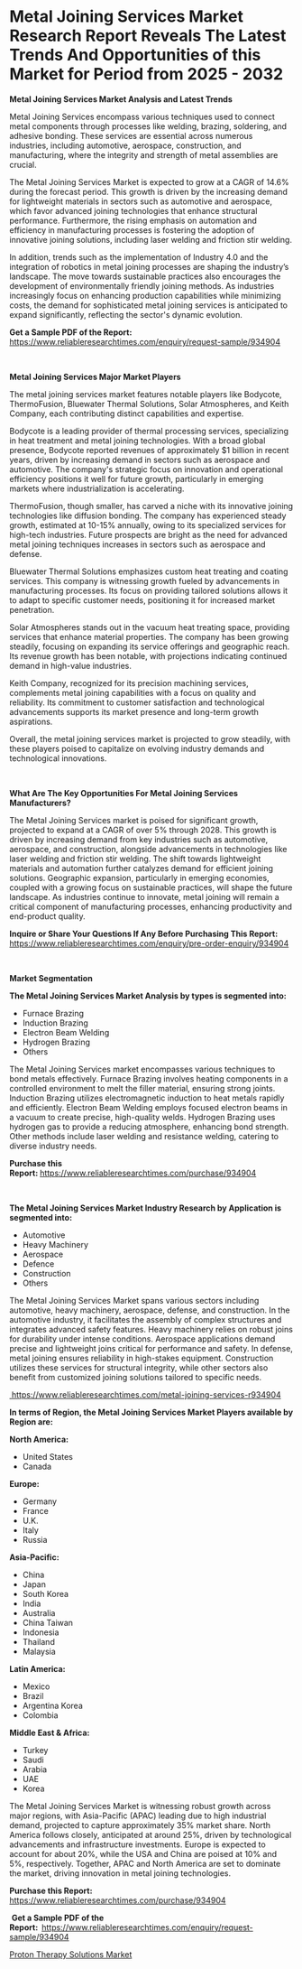 <p><h1>Metal Joining Services Market Research Report Reveals The Latest Trends And Opportunities of this Market for Period from 2025 - 2032</h1></p><p><strong>Metal Joining Services Market Analysis and Latest Trends</strong></p>
<p><p>Metal Joining Services encompass various techniques used to connect metal components through processes like welding, brazing, soldering, and adhesive bonding. These services are essential across numerous industries, including automotive, aerospace, construction, and manufacturing, where the integrity and strength of metal assemblies are crucial.</p><p>The Metal Joining Services Market is expected to grow at a CAGR of 14.6% during the forecast period. This growth is driven by the increasing demand for lightweight materials in sectors such as automotive and aerospace, which favor advanced joining technologies that enhance structural performance. Furthermore, the rising emphasis on automation and efficiency in manufacturing processes is fostering the adoption of innovative joining solutions, including laser welding and friction stir welding.</p><p>In addition, trends such as the implementation of Industry 4.0 and the integration of robotics in metal joining processes are shaping the industry’s landscape. The move towards sustainable practices also encourages the development of environmentally friendly joining methods. As industries increasingly focus on enhancing production capabilities while minimizing costs, the demand for sophisticated metal joining services is anticipated to expand significantly, reflecting the sector's dynamic evolution.</p></p>
<p><strong>Get a Sample PDF of the Report:&nbsp;</strong> <a href="https://www.reliableresearchtimes.com/enquiry/request-sample/934904?utm_campaign=2181&utm_medium=2&utm_source=Github&utm_content=ia&utm_term=07032025&utm_id=metal-joining-services">https://www.reliableresearchtimes.com/enquiry/request-sample/934904</a></p>
<p>&nbsp;</p>
<p><strong>Metal Joining Services Major Market Players</strong></p>
<p><p>The metal joining services market features notable players like Bodycote, ThermoFusion, Bluewater Thermal Solutions, Solar Atmospheres, and Keith Company, each contributing distinct capabilities and expertise.</p><p>Bodycote is a leading provider of thermal processing services, specializing in heat treatment and metal joining technologies. With a broad global presence, Bodycote reported revenues of approximately $1 billion in recent years, driven by increasing demand in sectors such as aerospace and automotive. The company's strategic focus on innovation and operational efficiency positions it well for future growth, particularly in emerging markets where industrialization is accelerating.</p><p>ThermoFusion, though smaller, has carved a niche with its innovative joining technologies like diffusion bonding. The company has experienced steady growth, estimated at 10-15% annually, owing to its specialized services for high-tech industries. Future prospects are bright as the need for advanced metal joining techniques increases in sectors such as aerospace and defense.</p><p>Bluewater Thermal Solutions emphasizes custom heat treating and coating services. This company is witnessing growth fueled by advancements in manufacturing processes. Its focus on providing tailored solutions allows it to adapt to specific customer needs, positioning it for increased market penetration.</p><p>Solar Atmospheres stands out in the vacuum heat treating space, providing services that enhance material properties. The company has been growing steadily, focusing on expanding its service offerings and geographic reach. Its revenue growth has been notable, with projections indicating continued demand in high-value industries.</p><p>Keith Company, recognized for its precision machining services, complements metal joining capabilities with a focus on quality and reliability. Its commitment to customer satisfaction and technological advancements supports its market presence and long-term growth aspirations.</p><p>Overall, the metal joining services market is projected to grow steadily, with these players poised to capitalize on evolving industry demands and technological innovations.</p></p>
<p>&nbsp;</p>
<p><strong>What Are The Key Opportunities For Metal Joining Services Manufacturers?</strong></p>
<p><p>The Metal Joining Services market is poised for significant growth, projected to expand at a CAGR of over 5% through 2028. This growth is driven by increasing demand from key industries such as automotive, aerospace, and construction, alongside advancements in technologies like laser welding and friction stir welding. The shift towards lightweight materials and automation further catalyzes demand for efficient joining solutions. Geographic expansion, particularly in emerging economies, coupled with a growing focus on sustainable practices, will shape the future landscape. As industries continue to innovate, metal joining will remain a critical component of manufacturing processes, enhancing productivity and end-product quality.</p></p>
<p><strong>Inquire or Share Your Questions If Any Before Purchasing This Report:</strong> <a href="https://www.reliableresearchtimes.com/enquiry/pre-order-enquiry/934904?utm_campaign=2181&utm_medium=2&utm_source=Github&utm_content=ia&utm_term=07032025&utm_id=metal-joining-services">https://www.reliableresearchtimes.com/enquiry/pre-order-enquiry/934904</a></p>
<p>&nbsp;</p>
<p><strong>Market Segmentation</strong></p>
<p><strong>The Metal Joining Services Market Analysis by types is segmented into:</strong></p>
<p><ul><li>Furnace Brazing</li><li>Induction Brazing</li><li>Electron Beam Welding</li><li>Hydrogen Brazing</li><li>Others</li></ul></p>
<p><p>The Metal Joining Services market encompasses various techniques to bond metals effectively. Furnace Brazing involves heating components in a controlled environment to melt the filler material, ensuring strong joints. Induction Brazing utilizes electromagnetic induction to heat metals rapidly and efficiently. Electron Beam Welding employs focused electron beams in a vacuum to create precise, high-quality welds. Hydrogen Brazing uses hydrogen gas to provide a reducing atmosphere, enhancing bond strength. Other methods include laser welding and resistance welding, catering to diverse industry needs.</p></p>
<p><strong>Purchase this Report:&nbsp;</strong><a href="https://www.reliableresearchtimes.com/purchase/934904?utm_campaign=2181&utm_medium=2&utm_source=Github&utm_content=ia&utm_term=07032025&utm_id=metal-joining-services">https://www.reliableresearchtimes.com/purchase/934904</a></p>
<p>&nbsp;</p>
<p><strong>The Metal Joining Services Market Industry Research by Application is segmented into:</strong></p>
<p><ul><li>Automotive</li><li>Heavy Machinery</li><li>Aerospace</li><li>Defence</li><li>Construction</li><li>Others</li></ul></p>
<p><p>The Metal Joining Services Market spans various sectors including automotive, heavy machinery, aerospace, defense, and construction. In the automotive industry, it facilitates the assembly of complex structures and integrates advanced safety features. Heavy machinery relies on robust joins for durability under intense conditions. Aerospace applications demand precise and lightweight joins critical for performance and safety. In defense, metal joining ensures reliability in high-stakes equipment. Construction utilizes these services for structural integrity, while other sectors also benefit from customized joining solutions tailored to specific needs.</p></p>
<p><a href="https://www.reliableresearchtimes.com/metal-joining-services-r934904?utm_campaign=2181&utm_medium=2&utm_source=Github&utm_content=ia&utm_term=07032025&utm_id=metal-joining-services">&nbsp;https://www.reliableresearchtimes.com/metal-joining-services-r934904</a></p>
<p><strong>In terms of Region, the Metal Joining Services Market Players available by Region are:</strong></p>
<p>
    <p> <strong> North America: </strong>
        <ul>
            <li>United States</li>
            <li>Canada</li>
        </ul>
        </p> 
    <p> <strong> Europe: </strong>
        <ul>
            <li>Germany</li>
            <li>France</li>
            <li>U.K.</li>
            <li>Italy</li>
            <li>Russia</li>
        </ul>
        </p> 
    <p> <strong> Asia-Pacific: </strong>
        <ul>
            <li>China</li>
            <li>Japan</li>
            <li>South Korea</li>
            <li>India</li>
            <li>Australia</li>
            <li>China Taiwan</li>
            <li>Indonesia</li>
            <li>Thailand</li>
            <li>Malaysia</li>
        </ul>
        </p> 
    <p> <strong> Latin America: </strong>
        <ul>
            <li>Mexico</li>
            <li>Brazil</li>
            <li>Argentina Korea</li>
            <li>Colombia</li>
        </ul>
        </p> 
    <p> <strong> Middle East & Africa: </strong>
        <ul>
            <li>Turkey</li>
            <li>Saudi</li>
            <li>Arabia</li>
            <li>UAE</li>
            <li>Korea</li>
        </ul>
    </p>
    </p>
<p><p>The Metal Joining Services Market is witnessing robust growth across major regions, with Asia-Pacific (APAC) leading due to high industrial demand, projected to capture approximately 35% market share. North America follows closely, anticipated at around 25%, driven by technological advancements and infrastructure investments. Europe is expected to account for about 20%, while the USA and China are poised at 10% and 5%, respectively. Together, APAC and North America are set to dominate the market, driving innovation in metal joining technologies.</p></p>
<p><strong>Purchase this Report: </strong><a href="https://www.reliableresearchtimes.com/purchase/934904?utm_campaign=2181&utm_medium=2&utm_source=Github&utm_content=ia&utm_term=07032025&utm_id=metal-joining-services">https://www.reliableresearchtimes.com/purchase/934904</a></p>
<p>&nbsp;<strong>Get a Sample PDF of the Report:&nbsp;&nbsp;</strong><a href="https://www.reliableresearchtimes.com/enquiry/request-sample/934904?utm_campaign=2181&utm_medium=2&utm_source=Github&utm_content=ia&utm_term=07032025&utm_id=metal-joining-services">https://www.reliableresearchtimes.com/enquiry/request-sample/934904</a></p>
<p><strong></strong></p>
<p><p><a href="https://github.com/AshikRahman991/Market-Research-Report-List-1/blob/main/proton-therapy-solutions-market.md?utm_campaign=2181&utm_medium=2&utm_source=Github&utm_content=ia&utm_term=07032025&utm_id=metal-joining-services">Proton Therapy Solutions Market</a></p></p>